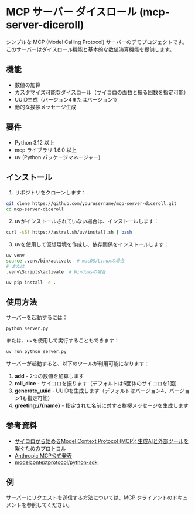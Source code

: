 # MCP サーバー ダイスロール (mcp-server-diceroll)

シンプルな MCP (Model Calling Protocol) サーバーのデモプロジェクトです。このサーバーはダイスロール機能と基本的な数値演算機能を提供します。

## 機能

- 数値の加算
- カスタマイズ可能なダイスロール（サイコロの面数と振る回数を指定可能）
- UUID生成（バージョン4またはバージョン1）
- 動的な挨拶メッセージ生成

## 要件

- Python 3.12 以上
- mcp ライブラリ 1.6.0 以上
- uv (Python パッケージマネージャー)

## インストール

1. リポジトリをクローンします：

```bash
git clone https://github.com/yourusername/mcp-server-diceroll.git
cd mcp-server-diceroll
```

2. uvがインストールされていない場合は、インストールします：

```bash
curl -sSf https://astral.sh/uv/install.sh | bash
```

3. uvを使用して仮想環境を作成し、依存関係をインストールします：

```bash
uv venv
source .venv/bin/activate  # macOS/Linuxの場合
# または
.venv\Scripts\activate  # Windowsの場合

uv pip install -e .
```

## 使用方法

サーバーを起動するには：

```bash
python server.py
```

または、uvを使用して実行することもできます：

```bash
uv run python server.py
```

サーバーが起動すると、以下のツールが利用可能になります：

1. **add** - 2つの数値を加算します
2. **roll_dice** - サイコロを振ります（デフォルトは6面体のサイコロを1回）
3. **generate_uuid** - UUIDを生成します（デフォルトはバージョン4、バージョン1も指定可能）
4. **greeting://{name}** - 指定された名前に対する挨拶メッセージを生成します

## 参考資料

- [サイコロから始めるModel Context Protocol (MCP): 生成AIと外部ツールを繋ぐためのプロトコル](https://zenn.dev/herp_inc/articles/00917098b3ffd3)
- [Anthropic MCP公式発表](https://www.anthropic.com/news/model-context-protocol)
- [modelcontextprotocol/python-sdk](https://github.com/modelcontextprotocol/python-sdk)

## 例

サーバーにリクエストを送信する方法については、MCP クライアントのドキュメントを参照してください。
